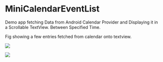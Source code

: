 # MiniCalendarEventList
Demo app fetching Data from Android Calendar Provider and Displaying it in a Scrollable TextView. Between Specified Time.

Fig showing a few entries fetched from calendar onto textview.

![](https://github.com/harshu195/MiniCalendarEventList/blob/master/ScreenShot/device-2015-06-13-001341.png?raw=true)

![](https://github.com/harshu195/MiniCalendarEventList/blob/master/ScreenShot/device-2015-06-13-001505.png?raw=true)
